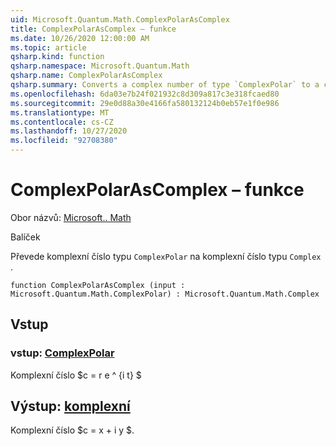 ```yaml
---
uid: Microsoft.Quantum.Math.ComplexPolarAsComplex
title: ComplexPolarAsComplex – funkce
ms.date: 10/26/2020 12:00:00 AM
ms.topic: article
qsharp.kind: function
qsharp.namespace: Microsoft.Quantum.Math
qsharp.name: ComplexPolarAsComplex
qsharp.summary: Converts a complex number of type `ComplexPolar` to a complex number of type `Complex`.
ms.openlocfilehash: 6da03e7b24f021932c8d309a817c3e318fcaed80
ms.sourcegitcommit: 29e0d88a30e4166fa580132124b0eb57e1f0e986
ms.translationtype: MT
ms.contentlocale: cs-CZ
ms.lasthandoff: 10/27/2020
ms.locfileid: "92708380"
---
```

# <a name="complexpolarascomplex-function"></a>ComplexPolarAsComplex – funkce

Obor názvů: [Microsoft.. Math](xref:Microsoft.Quantum.Math)

Balíček [](https://nuget.org/packages/)


Převede komplexní číslo typu `ComplexPolar` na komplexní číslo typu `Complex` .

```qsharp
function ComplexPolarAsComplex (input : Microsoft.Quantum.Math.ComplexPolar) : Microsoft.Quantum.Math.Complex
```


## <a name="input"></a>Vstup

### <a name="input--complexpolar"></a>vstup: [ComplexPolar](xref:Microsoft.Quantum.Math.ComplexPolar)

Komplexní číslo $c = r e ^ {i t} $



## <a name="output--complex"></a>Výstup: [komplexní](xref:Microsoft.Quantum.Math.Complex)

Komplexní číslo $c = x + i y $.